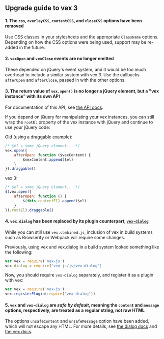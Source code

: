 ## Upgrade guide to vex 3

#### 1. The `css`, `overlayCSS`, `contentCSS`, and `closeCSS` options have been removed

Use CSS classes in your stylesheets and the appropriate `ClassName` options. Depending on how the CSS options were being used, support may be re-added in the future.

#### 2. `vexOpen` and `vexClose` events are no longer emitted

These depended on jQuery's event system, and it would be too much overhead to include a similar system with vex 3. Use the callbacks `afterOpen` and `afterClose`, passed in with the other options.

#### 3. The return value of `vex.open()` is no longer a jQuery element, but a "vex instance" with its own API

For documentation of this API, see [the API docs](/docs/api/3-Advanced.md).

If you depend on jQuery for manipulating your vex instances, you can still wrap the `rootEl` property of the vex instance with jQuery and continue to use your jQuery code:

Old (using a draggable example):
```javascript
/* $el = some jQuery element... */
vex.open({
    afterOpen: function ($vexContent) {
        $vexContent.append($el)
    }
}).draggable()
```

vex 3:
```javascript
/* $el = some jQuery element... */
$(vex.open({
    afterOpen: function () {
        $(this.contentEl).append($el)
    }
}).rootEl).draggable()
```

#### 4. `vex.dialog` has been replaced by its plugin counterpart, [`vex-dialog`](https://github.com/bbatliner/vex-dialog)

While you can still use `vex.combined.js`, inclusion of vex in build systems such as Browserify or Webpack will require some changes.

Previously, using vex and vex.dialog in a build system looked something like the following:

```javascript
var vex = require('vex-js')
vex.dialog = require('vex-js/js/vex.dialog')
```

Now, you should require `vex-dialog` separately, and register it as a plugin with vex:

```javascript
var vex = require('vex-js')
vex.registerPlugin(require('vex-dialog'))
```

#### 5. `vex` and `vex-dialog` are *safe by default*, meaning the `content` and `message` options, respectively, are treated as a regular string, not raw HTML

The options `unsafeContent` and `unsafeMessage` option have been added, which will not escape any HTML. For more details, see [the dialog docs](/docs/api/1-Basic.md) and [the vex docs](/docs/api/3-Advanced.md).

